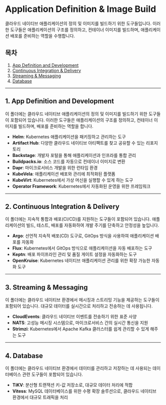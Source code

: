 # Application Definition & Image Build  

클라우드 네이티브 애플리케이션의 정의 및 이미지를 빌드하기 위한 도구들입니다. 이러한 도구들은 애플리케이션의 구조를 정의하고, 컨테이너 이미지를 빌드하며, 애플리케이션 배포를 준비하는 역할을 수행합니다.  

## 목차
1. [App Definition and Development](#1-app-definition-and-development)  
2. [Continuous Integration & Delivery](#2-continuous-integration--delivery)  
3. [Streaming & Messaging](#3-streaming--messaging)  
4. [Database](#4-database)  

---

## 1. App Definition and Development  

이 폴더에는 클라우드 네이티브 애플리케이션의 정의 및 이미지를 빌드하기 위한 도구들이 포함되어 있습니다. 이러한 도구들은 애플리케이션의 구조를 정의하고, 컨테이너 이미지를 빌드하며, 배포를 준비하는 역할을 합니다.  

- **Helm**: Kubernetes 애플리케이션을 패키징하고 관리하는 도구  
- **Artifact Hub**: 다양한 클라우드 네이티브 아티팩트를 찾고 공유할 수 있는 리포지토리  
- **Backstage**: 개발자 포털을 통해 애플리케이션과 인프라를 통합 관리  
- **Buildpacks.io**: 소스 코드를 자동으로 컨테이너 이미지로 변환  
- **Dapr**: 마이크로서비스 개발을 위한 런타임 환경  
- **KubeVela**: 애플리케이션 배포와 관리에 최적화된 플랫폼  
- **KubeVirt**: Kubernetes에서 가상 머신을 실행할 수 있게 하는 도구  
- **Operator Framework**: Kubernetes에서 자동화된 운영을 위한 프레임워크  

---

## 2. Continuous Integration & Delivery  

이 폴더에는 지속적 통합과 배포(CI/CD)를 지원하는 도구들이 포함되어 있습니다. 애플리케이션의 빌드, 테스트, 배포를 자동화하여 개발 주기를 단축하고 안정성을 높입니다.  

- **Argo**: 선언적 지속적 배포(CD) 도구로, GitOps 방식을 사용하여 애플리케이션 배포를 자동화  
- **Flux**: Kubernetes에서 GitOps 방식으로 애플리케이션을 자동 배포하는 도구  
- **Keptn**: 배포 파이프라인 관리 및 품질 게이트 설정을 자동화하는 도구  
- **OpenKruise**: Kubernetes 네이티브 애플리케이션 관리를 위한 확장 가능한 자동화 도구  

---

## 3. Streaming & Messaging  

이 폴더에는 클라우드 네이티브 환경에서 메시징과 스트리밍 기능을 제공하는 도구들이 포함되어 있습니다. 대규모 데이터를 실시간으로 처리하고 전송하는 데 사용됩니다.  

- **CloudEvents**: 클라우드 네이티브 이벤트를 전송하기 위한 표준 사양  
- **NATS**: 고성능 메시징 시스템으로, 마이크로서비스 간의 실시간 통신을 지원  
- **Strimzi**: Kubernetes에서 Apache Kafka 클러스터를 쉽게 관리할 수 있게 해주는 도구  

---

## 4. Database  

이 폴더에는 클라우드 네이티브 환경에서 데이터를 관리하고 저장하는 데 사용되는 데이터베이스 관련 도구들이 포함되어 있습니다.  

- **TiKV**: 분산형 트랜잭션 키-값 저장소로, 대규모 데이터 처리에 적합  
- **Vitess**: MySQL 데이터베이스를 위한 수평 확장 솔루션으로, 클라우드 네이티브 환경에서 대규모 트래픽을 처리  
